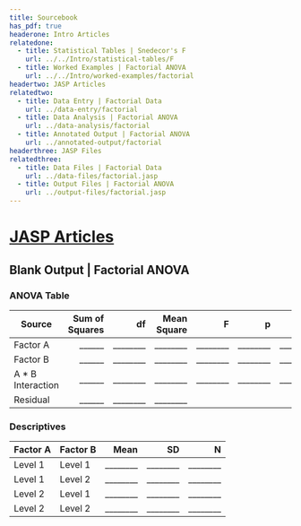 ```yaml
---
title: Sourcebook
has_pdf: true
headerone: Intro Articles
relatedone:
  - title: Statistical Tables | Snedecor's F
    url: ../../Intro/statistical-tables/F
  - title: Worked Examples | Factorial ANOVA
    url: ../../Intro/worked-examples/factorial
headertwo: JASP Articles
relatedtwo:
  - title: Data Entry | Factorial Data
    url: ../data-entry/factorial
  - title: Data Analysis | Factorial ANOVA
    url: ../data-analysis/factorial
  - title: Annotated Output | Factorial ANOVA
    url: ../annotated-output/factorial
headerthree: JASP Files
relatedthree:
  - title: Data Files | Factorial Data
    url: ../data-files/factorial.jasp
  - title: Output Files | Factorial ANOVA
    url: ../output-files/factorial.jasp
---
```


# [JASP Articles](../index.md)

## Blank Output | Factorial ANOVA

### ANOVA Table

| Source           | Sum of Squares | df  | Mean Square  | F     | p     | η²    |
|------------------|---------------:|----:|-------------:|------:|------:|------:|
| Factor A         | ______         | ________ | ________     | ________ | ________ | ________ |
| Factor B         | ______         | ________ | ________     | ________ | ________ | ________ |
| A * B Interaction| ______         | ________ | ________     | ________ | ________ | ________ |
| Residual         | ______         | ________ | ________     |       |       |       |

### Descriptives

| Factor A | Factor B | Mean | SD   | N   |
|----------|----------|-----:|-----:|----:|
| Level 1  | Level 1  | ________ | ________ | ________ |
| Level 1  | Level 2  | ________ | ________ | ________ |
| Level 2  | Level 1  | ________ | ________ | ________ |
| Level 2  | Level 2  | ________ | ________ | ________ |

